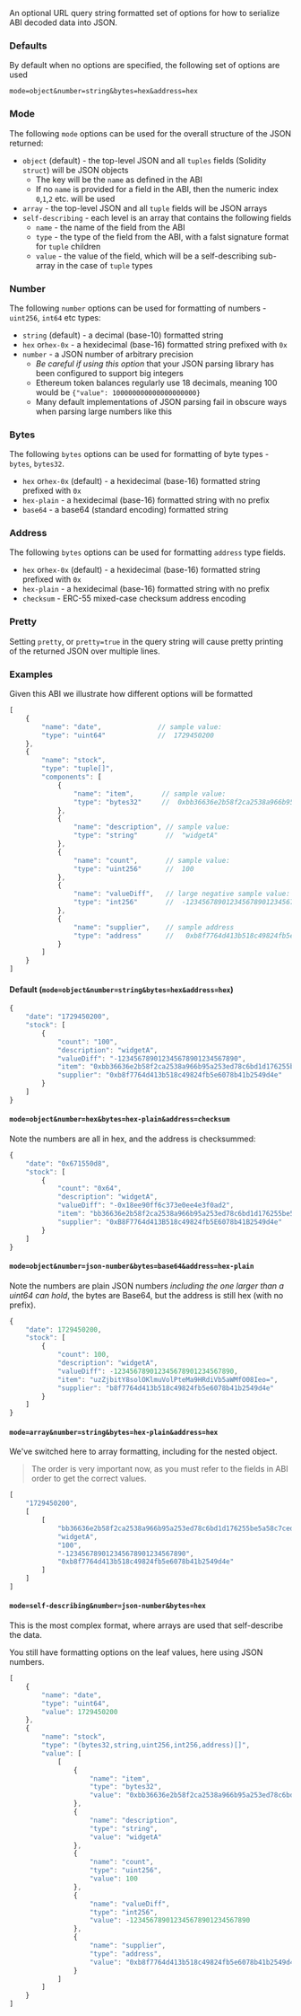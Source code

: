 An optional URL query string formatted set of options for how to serialize ABI decoded data into JSON.

### Defaults

By default when no options are specified, the following set of options are used

```
mode=object&number=string&bytes=hex&address=hex
```

### Mode

The following `mode` options can be used for the overall structure of the JSON returned:

- `object` (default) - the top-level JSON and all `tuples` fields (Solidity `struct`) will be JSON objects
   - The key will be the `name` as defined in the ABI
   - If no `name` is provided for a field in the ABI, then the numeric index `0`,`1`,`2` etc. will be used
- `array` - the top-level JSON and all `tuple` fields will be JSON arrays
- `self-describing`  - each level is an array that contains the following fields
   - `name` - the name of the field from the ABI
   - `type` - the type of the field from the ABI, with a falst signature format for `tuple` children
   - `value` - the value of the field, which will be a self-describing sub-array in the case of `tuple` types

### Number

The following `number` options can be used for formatting of numbers - `uint256`, `int64` etc types:

- `string` (default) - a decimal (base-10) formatted string
- `hex` or`hex-0x` - a hexidecimal (base-16) formatted string prefixed with `0x`
- `number` - a JSON number of arbitrary precision
   - _Be careful if using this option_ that your JSON parsing library has been configured to support big integers
   - Ethereum token balances regularly use 18 decimals, meaning 100 would be `{"value": 100000000000000000000}`
   - Many default implementations of JSON parsing fail in obscure ways when parsing large numbers like this

### Bytes

The following `bytes` options can be used for formatting of byte types - `bytes`, `bytes32`.

- `hex` or`hex-0x` (default) - a hexidecimal (base-16) formatted string prefixed with `0x`
- `hex-plain` - a hexidecimal (base-16) formatted string with no prefix
- `base64` - a base64 (standard encoding) formatted string

### Address

The following `bytes` options can be used for formatting `address` type fields.

- `hex` or`hex-0x` (default) - a hexidecimal (base-16) formatted string prefixed with `0x`
- `hex-plain` - a hexidecimal (base-16) formatted string with no prefix
- `checksum` - ERC-55 mixed-case checksum address encoding

### Pretty

Setting `pretty`, or `pretty=true` in the query string will cause pretty printing of the returned JSON over multiple lines.

### Examples

Given this ABI we illustrate how different options will be formatted

```js
[
    {
        "name": "date",              // sample value:
        "type": "uint64"             //  1729450200
    },
    {
        "name": "stock",
        "type": "tuple[]",
        "components": [
            {
                "name": "item",       // sample value: 
                "type": "bytes32"     //  0xbb36636e2b58f2ca2538a966b95a253ed78c6bd1d176255be5a58c7ced3c21ea
            },
            {
                "name": "description", // sample value:
                "type": "string"       //  "widgetA"
            },
            {
                "name": "count",       // sample value:
                "type": "uint256"      //  100
            },
            {
                "name": "valueDiff",   // large negative sample value:
                "type": "int256"       //  -123456789012345678901234567890
            },
            {
                "name": "supplier",    // sample address
                "type": "address"      //   0xb8f7764d413b518c49824fb5e6078b41b2549d4e
            }
        ]
    }
]
```

#### Default (`mode=object&number=string&bytes=hex&address=hex`)

```js
{
    "date": "1729450200",
    "stock": [
        {
            "count": "100",
            "description": "widgetA",
            "valueDiff": "-123456789012345678901234567890",
            "item": "0xbb36636e2b58f2ca2538a966b95a253ed78c6bd1d176255be5a58c7ced3c21ea",
            "supplier": "0xb8f7764d413b518c49824fb5e6078b41b2549d4e"
        }
    ]
}
```

#### `mode=object&number=hex&bytes=hex-plain&address=checksum`

Note the numbers are all in hex, and the address is checksummed:

```js
{
    "date": "0x671550d8",
    "stock": [
        {
            "count": "0x64",
            "description": "widgetA",
            "valueDiff": "-0x18ee90ff6c373e0ee4e3f0ad2",
            "item": "bb36636e2b58f2ca2538a966b95a253ed78c6bd1d176255be5a58c7ced3c21ea",
            "supplier": "0xB8F7764d413B518c49824fb5E6078b41B2549d4e"
        }
    ]
}
```

#### `mode=object&number=json-number&bytes=base64&address=hex-plain`

Note the numbers are plain JSON numbers _including the one larger than a uint64 can hold_,
the bytes are Base64, but the address is still hex (with no prefix).

```js
{
    "date": 1729450200,
    "stock": [
        {
            "count": 100,
            "description": "widgetA",
            "valueDiff": -123456789012345678901234567890,
            "item": "uzZjbitY8solOKlmuVolPteMa9HRdiVb5aWMfO08Ieo=",
            "supplier": "b8f7764d413b518c49824fb5e6078b41b2549d4e"
        }
    ]
}
```

#### `mode=array&number=string&bytes=hex-plain&address=hex`

We've switched here to array formatting, including for the nested object.

> The order is very important now, as you must refer to the fields in ABI order to get the correct values.

```js
[
    "1729450200",
    [
        [
            "bb36636e2b58f2ca2538a966b95a253ed78c6bd1d176255be5a58c7ced3c21ea",
            "widgetA",
            "100",
            "-123456789012345678901234567890",
            "0xb8f7764d413b518c49824fb5e6078b41b2549d4e"
        ]
    ]
]
```

#### `mode=self-describing&number=json-number&bytes=hex`

This is the most complex format, where arrays are used that self-describe the data.

You still have formatting options on the leaf values, here using JSON numbers.

```js
[
    {
        "name": "date",
        "type": "uint64",
        "value": 1729450200
    },
    {
        "name": "stock",
        "type": "(bytes32,string,uint256,int256,address)[]",
        "value": [
            [
                {
                    "name": "item",
                    "type": "bytes32",
                    "value": "0xbb36636e2b58f2ca2538a966b95a253ed78c6bd1d176255be5a58c7ced3c21ea"
                },
                {
                    "name": "description",
                    "type": "string",
                    "value": "widgetA"
                },
                {
                    "name": "count",
                    "type": "uint256",
                    "value": 100
                },
                {
                    "name": "valueDiff",
                    "type": "int256",
                    "value": -123456789012345678901234567890
                },
                {
                    "name": "supplier",
                    "type": "address",
                    "value": "0xb8f7764d413b518c49824fb5e6078b41b2549d4e"
                }
            ]
        ]
    }
]
```
